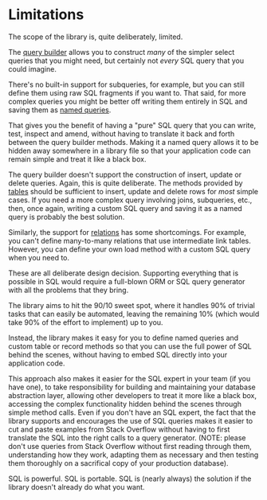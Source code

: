 # Limitations

The scope of the library is, quite deliberately, limited.

The [query builder](manual/query_builder.html) allows you to
construct *many* of the simpler select queries that you might need,
but certainly not *every* SQL query that you could imagine.

There's no built-in support for subqueries, for example, but you
can still define them using raw SQL fragments if you want to.
That said, for more complex queries you might be better off writing
them entirely in SQL and saving them as
[named queries](manual/named_queries.html).

That gives you the benefit of having a "pure" SQL query that
you can write, test, inspect and amend, without having to translate
it back and forth between the query builder methods.  Making it a
named query allows it to be hidden away somewhere in a library file
so that your application code can remain simple and treat it like a
black box.

The query builder doesn't support the construction of insert, update or
delete queries.  Again, this is quite deliberate.  The methods provided
by [tables](manual/table_methods.html) should be sufficient to insert,
update and delete rows for *most* simple cases.  If you need a more complex
query involving joins, subqueries, etc., then, once again, writing a
custom SQL query and saving it as a named query is probably the best
solution.

Similarly, the support for [relations](manual/relations.html) has some
shortcomings.  For example, you can't define many-to-many relations that
use intermediate link tables. However, you can define your own load method
with a custom SQL query when you need to.

These are all deliberate design decision.  Supporting everything that
is possible in SQL would require a full-blown ORM or SQL query generator
with all the problems that they bring.

The library aims to hit the 90/10 sweet spot, where it handles 90% of
trivial tasks that can easily be automated, leaving the remaining 10%
(which would take 90% of the effort to implement) up to you.

Instead, the library makes it easy for you to define named queries and
custom table or record methods so that you can use the full power of SQL
behind the scenes, without having to embed SQL directly into your
application code.

This approach also makes it easier for the SQL expert in your team (if
you have one), to take responsibility for building and maintaining your
database abstraction layer, allowing other developers to treat it more
like a black box, accessing the complex functionality hidden behind the
scenes through simple method calls.  Even if you don't have an SQL expert,
the fact that the library supports and encourages the use of SQL queries
makes it easier to cut and paste examples from Stack Overflow without
having to first translate the SQL into the right calls to a query generator.
(NOTE: please don't use queries from Stack Overflow without first reading
through them, understanding how they work, adapting them as necessary
and then testing them thoroughly on a sacrifical copy of your production
database).

SQL is powerful.  SQL is portable.  SQL is (nearly always) the solution
if the library doesn't already do what you want.


